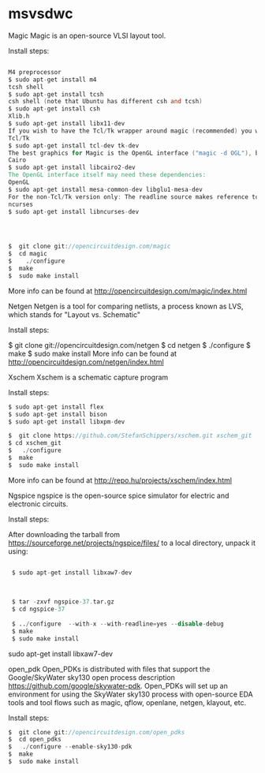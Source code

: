 # msvsdwc


Magic
Magic is an open-source VLSI layout tool.

Install steps:
```verilog

M4 preprocessor
$ sudo apt-get install m4
tcsh shell
$ sudo apt-get install tcsh
csh shell (note that Ubuntu has different csh and tcsh)
$ sudo apt-get install csh
Xlib.h
$ sudo apt-get install libx11-dev
If you wish to have the Tcl/Tk wrapper around magic (recommended) you will need to install the Tcl/Tk libraries. Version 8.5 or higher is highly recommended.
Tcl/Tk
$ sudo apt-get install tcl-dev tk-dev
The best graphics for Magic is the OpenGL interface ("magic -d OGL"), but since that is problematic for off-screen rendering on many systems, a good alternative is the Cairo graphics interface ("magic -d XR"). This is optional, but if you want to use it, you need the Cairo library development package:
Cairo
$ sudo apt-get install libcairo2-dev
The OpenGL interface itself may need these dependencies:
OpenGL
$ sudo apt-get install mesa-common-dev libglu1-mesa-dev
For the non-Tcl/Tk version only: The readline source makes reference to the `tputs` function which is provided by the ncurses library. Although the ncurses library is installed in Ubuntu, the include files to build against it are not, so the development version is required.
ncurses
$ sudo apt-get install libncurses-dev




$  git clone git://opencircuitdesign.com/magic
$  cd magic
$	 ./configure
$  make
$  sudo make install
```
More info can be found at http://opencircuitdesign.com/magic/index.html

Netgen
Netgen is a tool for comparing netlists, a process known as LVS, which stands for "Layout vs. Schematic"

Install steps:

$  git clone git://opencircuitdesign.com/netgen
$  cd netgen
$	./configure
$  make
$  sudo make install
More info can be found at http://opencircuitdesign.com/netgen/index.html

Xschem
Xschem is a schematic capture program

Install steps:
```verilog
$ sudo apt-get install flex
$ sudo apt-get install bison
$ sudo apt-get install libxpm-dev

$  git clone https://github.com/StefanSchippers/xschem.git xschem_git
$ cd xschem_git
$	./configure
$  make
$  sudo make install
```
More info can be found at http://repo.hu/projects/xschem/index.html




Ngspice
ngspice is the open-source spice simulator for electric and electronic circuits.

Install steps:

After downloading the tarball from https://sourceforge.net/projects/ngspice/files/ to a local directory, unpack it using:
```verilog

 $ sudo apt-get install libxaw7-dev
 
 
 
 $ tar -zxvf ngspice-37.tar.gz
 $ cd ngspice-37
 
 $ ../configure  --with-x --with-readline=yes --disable-debug
 $ make
 $ sudo make install
```
sudo apt-get install libxaw7-dev








open_pdk
Open_PDKs is distributed with files that support the Google/SkyWater sky130 open process description https://github.com/google/skywater-pdk. Open_PDKs will set up an environment for using the SkyWater sky130 process with open-source EDA tools and tool flows such as magic, qflow, openlane, netgen, klayout, etc.

Install steps:
```verilog
$  git clone git://opencircuitdesign.com/open_pdks
$  cd open_pdks
$	./configure --enable-sky130-pdk
$  make
$  sudo make install
```
